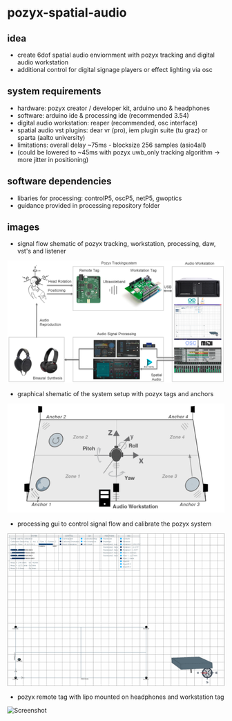 # pozyx-spatial-audio

## idea

- create 6dof spatial audio enviornment with pozyx tracking and digital audio workstation
- additional control for digital signage players or effect lighting via osc

## system requirements

- hardware: pozyx creator / developer kit, arduino uno & headphones
- software: arduino ide & processing ide (recommended 3.54)
- digital audio workstation: reaper (recommended, osc interface)
- spatial audio vst plugins: dear vr (pro), iem plugin suite (tu graz) or sparta (aalto university)
- limitations: overall delay ~75ms - blocksize 256 samples (asio4all)
- (could be lowered to ~45ms with pozyx uwb_only tracking algorithm -> more jitter in positioning)

## software dependencies

- libaries for processing: controlP5, oscP5, netP5, gwoptics
- guidance provided in processing repository folder

## images

- signal flow shematic of pozyx tracking, workstation, processing, daw, vst's and listener

![Screenshot](ressources/images/systemflow.png "system flow")

- graphical shematic of the system setup with pozyx tags and anchors

![Screenshot](ressources/images/systemsetup.png "system setup")

- processing gui to control signal flow and calibrate the pozyx system

![Screenshot](ressources/images/processing.png "processing gui")

- pozyx remote tag with lipo mounted on headphones and workstation tag 

![Screenshot](ressources/images/pozyx_tags.png "pozyx tags")


